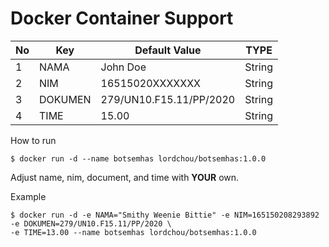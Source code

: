 # Docker Container Support 

No | Key | Default Value | TYPE
--- | --- | --- | --- |
1 | NAMA | John Doe | String
2 | NIM | 16515020XXXXXXX| String
3 | DOKUMEN | 279/UN10.F15.11/PP/2020| String
4 | TIME | 15.00 | String

How to run
```cassandraql
$ docker run -d --name botsemhas lordchou/botsemhas:1.0.0
```

Adjust name, nim, document, and time with __YOUR__ own.

Example
```cassandraql
$ docker run -d -e NAMA="Smithy Weenie Bittie" -e NIM=165150208293892 -e DOKUMEN=279/UN10.F15.11/PP/2020 \
-e TIME=13.00 --name botsemhas lordchou/botsemhas:1.0.0
```